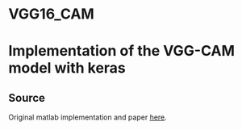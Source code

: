 # VGG16_CAM


# Implementation of the VGG-CAM model with keras

## Source

Original matlab implementation and paper [here](https://github.com/metalbubble/CAM).
